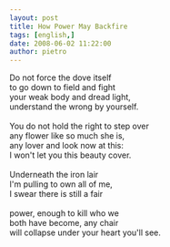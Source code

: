 ```yaml
---
layout: post
title: How Power May Backfire
tags: [english,]
date: 2008-06-02 11:22:00
author: pietro
---
```

Do not force the dove itself<br/>to go down to field and fight<br/>your weak body and dread light,<br/>understand the wrong by yourself.<br/><br/>You do not hold the right to step over<br/>any flower like so much she is,<br/>any lover and look now at this:<br/>I won't let you this beauty cover.<br/><br/>Underneath the iron lair<br/>I'm pulling to own all of me,<br/>I swear there is still a fair<br/><br/>power, enough to kill who we<br/>both have become, any chair<br/>will collapse under your heart you'll see.
